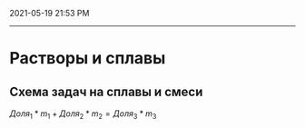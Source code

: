 
2021-05-19 21:53 PM
***

# Растворы и сплавы
## Схема задач на сплавы и смеси
${Доля_1}*{m_1}+{Доля_2}*{m_2}={Доля_3}*{m_3}$